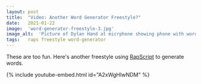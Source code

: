 ```yaml
---
layout: post
title:  "Video: Another Word Generator Freestyle?"
date:   2021-01-22
image:  'word-generator-freestyle-3.jpg'
image_alt:  'Picture of Dylan Hand at micrphone showing phone with word generator app RapScript'
tags:   raps freestyle word-generator
---
```


These are too fun. Here's another freestyle using [RapScript](https://rapscript.net) to generate words.

{% include youtube-embed.html id="A2xWgHIwNDM" %}